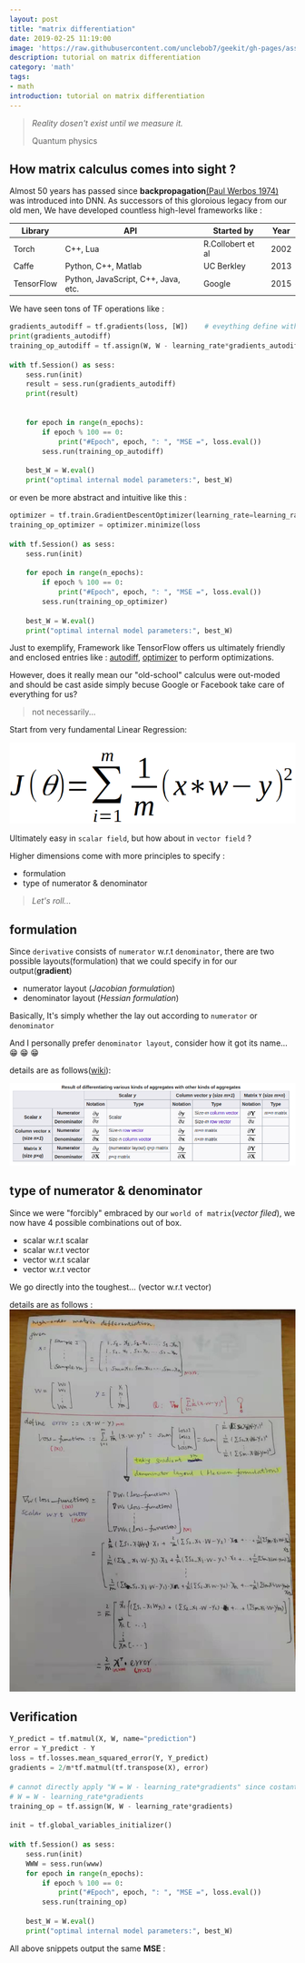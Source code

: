 ```yaml
---
layout: post
title: "matrix differentiation"
date: 2019-02-25 11:19:00
image: 'https://raw.githubusercontent.com/unclebob7/geekit/gh-pages/assets/img/matdiff_entry.png'
description: tutorial on matrix differentiation
category: 'math'
tags:
- math
introduction: tutorial on matrix differentiation
---
```


> *Reality dosen't exist until we measure it.*
>
> Quantum physics

## How matrix calculus comes into sight ?

Almost 50 years has passed since **backpropagation**[(Paul Werbos 1974)](https://en.wikipedia.org/wiki/Paul_Werbos) was introduced into DNN. As successors of this gloroious legacy from our old men, We have developed countless high-level frameworks like :

|Library|API|Started by|Year|
|-------|---|----------|----|
|Torch|C++, Lua|R.Collobert et al|2002|
|Caffe|Python, C++, Matlab|UC Berkley|2013|
|TensorFlow|Python, JavaScript, C++, Java, etc.|Google|2015|

We have seen tons of TF operations like :

```python
gradients_autodiff = tf.gradients(loss, [W])    # eveything define with tf. is an operation including this...
print(gradients_autodiff)
training_op_autodiff = tf.assign(W, W - learning_rate*gradients_autodiff[0])

with tf.Session() as sess:
    sess.run(init)
    result = sess.run(gradients_autodiff)
    print(result)
    
     
    for epoch in range(n_epochs):
        if epoch % 100 == 0:
            print("#Epoch", epoch, ": ", "MSE =", loss.eval())
        sess.run(training_op_autodiff)
        
    best_W = W.eval()
    print("optimal internal model parameters:", best_W)
```

or even be more abstract and intuitive like this :

```python
optimizer = tf.train.GradientDescentOptimizer(learning_rate=learning_rate)
training_op_optimizer = optimizer.minimize(loss              

with tf.Session() as sess:
    sess.run(init)
    
    for epoch in range(n_epochs):
        if epoch % 100 == 0:
            print("#Epoch", epoch, ": ", "MSE =", loss.eval())
        sess.run(training_op_optimizer)
        
    best_W = W.eval()
    print("optimal internal model parameters:", best_W)
```

Just to exemplify, Framework like TensorFlow offers us ultimately friendly and enclosed entries like : [autodiff](https://www.tensorflow.org/api_docs/python/tf/gradients),  [optimizer](https://www.tensorflow.org/api_docs/python/tf/train#classes) to perform optimizations.

However, does it really mean our "old-school" calculus were out-moded and should be cast aside simply becuse Google or Facebook take care of everything for us?

> not necessarily...

Start from very fundamental Linear Regression:

![linear regression](https://raw.githubusercontent.com/unclebob7/geekit/gh-pages/assets/img/Screenshot%20from%202019-02-25%2019-03-44.png)

Ultimately easy in `scalar field`, but how about in `vector field` ?

Higher dimensions come with more principles to specify :

- formulation
- type of numerator & denominator

> *Let's roll...* 

## formulation

Since `derivative` consists of `numerator` w.r.t `denominator`, there are two possible layouts(formulation) that we could specify in for our output(**gradient**)

- numerator layout (*Jacobian formulation*)
- denominator layout (*Hessian formulation*)

Basically, It's simply whether the lay out according to `numerator` or `denominator`

And I personally prefer `denominator layout`, consider how it got its name... :grin: :grin: :grin:

details are as follows([wiki](https://en.wikipedia.org/wiki/Matrix_calculus)):

![matdiff table](https://raw.githubusercontent.com/unclebob7/geekit/gh-pages/assets/img/matdiff_table.png)

## type of numerator & denominator

Since we were "forcibly" embraced by our `world of matrix`(*vector filed*), we now have 4 possible combinations out of box.

- scalar w.r.t scalar
- scalar w.r.t vector
- vector w.r.t scalar
- vector w.r.t vector 

We go directly into the toughest... (vector w.r.t vector)

details are as follows : 
![matdiff](https://raw.githubusercontent.com/unclebob7/geekit/gh-pages/assets/img/matdiff.jpg)

## Verification

```python
Y_predict = tf.matmul(X, W, name="prediction")
error = Y_predict - Y
loss = tf.losses.mean_squared_error(Y, Y_predict)
gradients = 2/m*tf.matmul(tf.transpose(X), error)
 
# cannot directly apply "W = W - learning_rate*gradients" since costant and Variable are "source ops" that take no input
# W = W - learning_rate*gradients
training_op = tf.assign(W, W - learning_rate*gradients)   

init = tf.global_variables_initializer()

with tf.Session() as sess:
    sess.run(init)
    WWW = sess.run(www)
    for epoch in range(n_epochs):
        if epoch % 100 == 0:
            print("#Epoch", epoch, ": ", "MSE =", loss.eval())
        sess.run(training_op)
        
    best_W = W.eval()
    print("optimal internal model parameters:", best_W)
```

All above snippets output the same **MSE** : 


